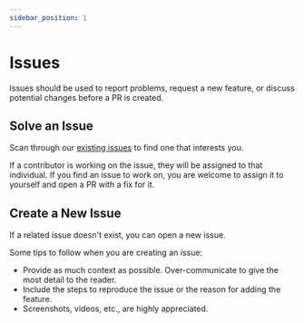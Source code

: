 ```yaml
---
sidebar_position: 1
---
```


# Issues

Issues should be used to report problems, request a new feature, or discuss potential changes before a PR is created.

## Solve an Issue

Scan through our [existing issues](https://github.com/dewdrip/eth-mobile/issues) to find one that interests you.

If a contributor is working on the issue, they will be assigned to that individual. If you find an issue to work on, you are welcome to assign it to yourself and open a PR with a fix for it.

## Create a New Issue

If a related issue doesn't exist, you can open a new issue.

Some tips to follow when you are creating an issue:

- Provide as much context as possible. Over-communicate to give the most detail to the reader.
- Include the steps to reproduce the issue or the reason for adding the feature.
- Screenshots, videos, etc., are highly appreciated.
